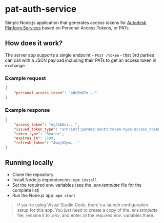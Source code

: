 # pat-auth-service

Simple Node.js application that generates access tokens for [Autodesk Platform Services](https://aps.autodesk.com) based on Personal Access Tokens, or PATs.

## How does it work?

The server app supports a single endpoint - `POST /token` - that 3rd parties can call with a JSON payload including their PATs to get an access token in exchange.

### Example request

```json
{
    "personal_access_token": "4dc0b07e..."
}
```

### Example response

```json
{
    "access_token": "eyJhbGci...",
    "issued_token_type": "urn:ietf:params:oauth:token-type:access_token",
    "token_type": "Bearer",
    "expires_in": 3599,
    "refresh_token": "Awajh2pm..."
}
```

## Running locally

- Clone the repository
- Install Node.js dependencies: `npm install`
- Set the required env. variables (see the _.env.template_ file for the complete list)
- Run the Node.js app: `npm start`

> If you're using Visual Studio Code, there's a launch configuration setup for this app. You just need to create a copy of the _.env.template_ file, rename it to _.env_, and enter all the required env. variables there.
